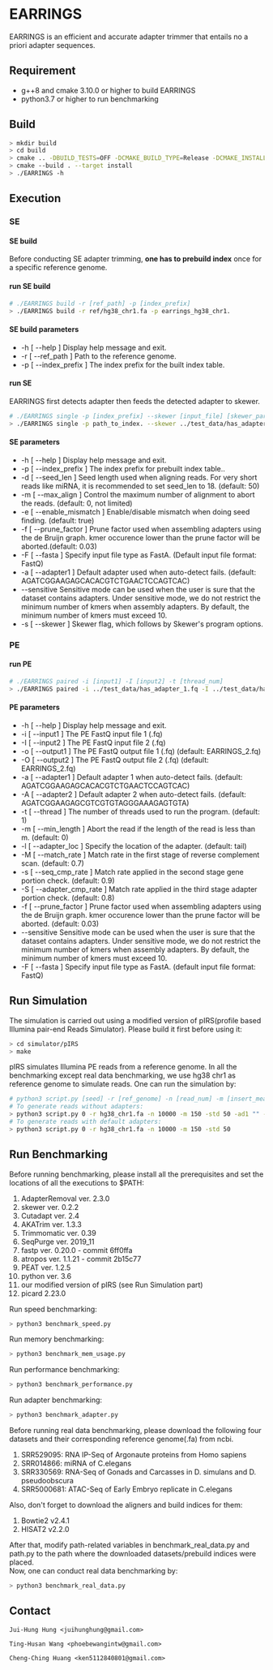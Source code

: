 # EARRINGS
EARRINGS is an efficient and accurate adapter trimmer that entails no a priori adapter sequences.

## Requirement
- g++8 and cmake 3.10.0 or higher to build EARRINGS
- python3.7 or higher to run benchmarking

## Build
```sh
> mkdir build
> cd build
> cmake .. -DBUILD_TESTS=OFF -DCMAKE_BUILD_TYPE=Release -DCMAKE_INSTALL_PREFIX=../stage
> cmake --build . --target install
> ./EARRINGS -h
```

## Execution

### SE
#### SE build
Before conducting SE adapter trimming, **one has to prebuild index** once for a specific reference genome.
#### run SE build
```sh
# ./EARRINGS build -r [ref_path] -p [index_prefix]
> ./EARRINGS build -r ref/hg38_chr1.fa -p earrings_hg38_chr1.
```
#### SE build parameters
- -h [ --help ]                         Display help message and exit.<br />
- -r [ --ref_path ]                     Path to the reference genome.<br />
- -p [ --index_prefix ]                 The index prefix for the built index table.<br />
#### run SE
EARRINGS first detects adapter then feeds the detected adapter to skewer.
```sh
# ./EARRINGS single -p [index_prefix] --skewer [input_file] [skewer_parameters]
> ./EARRINGS single -p path_to_index. --skewer ../test_data/has_adapter_1.fq
```
#### SE parameters
- -h [ --help ]                         Display help message and exit.<br />
- -p [ --index_prefix ]                 The index prefix for prebuilt index table..<br />
- -d [ --seed_len ]                     Seed length used when aligning reads. For very short reads like miRNA, 
                                        it is recommended to set seed_len to 18. (default: 50)<br />
- -m [ --max_align ]                    Control the maximum number of alignment
                                        to abort the reads. (default: 0, not limited)<br />
- -e [ --enable_mismatch ]              Enable/disable mismatch when doing seed
                                        finding. (default: true)<br />
- -f [ --prune_factor ]                 Prune factor used when assembling adapters using the de Bruijn graph.
                                        kmer occurence lower than the prune factor will be aborted.(default: 0.03)<br />
- -F [ --fasta ]                        Specify input file type as FastA. (Default input file format: FastQ)<br />
- -a [ --adapter1 ]                     Default adapter used when auto-detect fails. (default: AGATCGGAAGAGCACACGTCTGAACTCCAGTCAC)<br />
- --sensitive                           Sensitive mode can be used when the user is sure that the dataset 
                                        contains adapters. Under sensitive mode, we do not restrict the 
                                        minimum number of kmers when assembly adapters. By default, the 
                                        minimum number of kmers must exceed 10.<br/>
- -s [ --skewer ]                       Skewer flag, which follows by Skewer's program options.<br />

### PE
#### run PE
```sh
# ./EARRINGS paired -i [input1] -I [input2] -t [thread_num]
> ./EARRINGS paired -i ../test_data/has_adapter_1.fq -I ../test_data/has_adapter_2.fq
```
#### PE parameters
- -h [ --help ]                         Display help message and exit.<br />
- -i [ --input1 ]                       The PE FastQ input file 1 (.fq)<br />
- -I [ --input2 ]                       The PE FastQ input file 2 (.fq)<br />
- -o [ --output1 ]                      The PE FastQ output file 1 (.fq) (default: EARRINGS_2.fq)<br />
- -O [ --output2 ]                      The PE FastQ output file 2 (.fq) (default: EARRINGS_2.fq)<br />
- -a [ --adapter1 ]                     Default adapter 1 when auto-detect
                                        fails. (default: AGATCGGAAGAGCACACGTCTGAACTCCAGTCAC)<br />
- -A [ --adapter2 ]                     Default adapter 2 when auto-detect
                                        fails. (default: AGATCGGAAGAGCGTCGTGTAGGGAAAGAGTGTA)<br />
- -t [ --thread ]                       The number of threads used to run the program. (default: 1)<br />
- -m [ --min_length ]                   Abort the read if the length of the read is less than m. (default: 0)<br />
- -l [ --adapter_loc ]                  Specify the location of the adapter. (default: tail)<br />
- -M [ --match_rate ]                   Match rate in the first stage of reverse complement scan. (default: 0.7)<br />
- -s [ --seq_cmp_rate ]                 Match rate applied in the second stage gene portion check. (default: 0.9)<br />
- -S [ --adapter_cmp_rate ]             Match rate applied in the third stage adapter portion check. (default: 0.8)<br />
- -f [ --prune_factor ]                 Prune factor used when assembling adapters using the de Bruijn graph.
                                        kmer occurence lower than the prune factor will be aborted. (default: 0.03)<br />
- --sensitive                           Sensitive mode can be used when the user is sure that the dataset 
                                        contains adapters. Under sensitive mode, we do not restrict the 
                                        minimum number of kmers when assembly adapters. By default, the 
                                        minimum number of kmers must exceed 10.<br/>
- -F [ --fasta ]                        Specify input file type as FastA. (default input file format: FastQ)<br />


## Run Simulation
The simulation is carried out using a modified version of pIRS(profile based Illumina pair-end Reads Simulator).
Please build it first before using it:
```sh
> cd simulator/pIRS
> make
```
pIRS simulates Illumina PE reads from a reference genome. In all the benchmarking except real data benchmarking,
we use hg38 chr1 as reference genome to simulate reads.
One can run the simulation by:
```sh
# python3 script.py [seed] -r [ref_genome] -n [read_num] -m [insert_mean] -std [insert_td] -ad1 [ad1] -ad2 [ad1]
# To generate reads without adapters:
> python3 script.py 0 -r hg38_chr1.fa -n 10000 -m 150 -std 50 -ad1 "" -ad2 ""
# To generate reads with default adapters:
> python3 script.py 0 -r hg38_chr1.fa -n 10000 -m 150 -std 50
```
## Run Benchmarking
Before running benchmarking, please install all the prerequisites
and set the locations of all the executions to $PATH:
1. AdapterRemoval ver. 2.3.0<br />
2. skewer ver. 0.2.2<br />
3. Cutadapt ver. 2.4<br />
4. AKATrim ver. 1.3.3<br />
5. Trimmomatic ver. 0.39<br />
6. SeqPurge ver. 2019_11<br />
7. fastp ver. 0.20.0 - commit 6ff0ffa<br />
8. atropos ver. 1.1.21 - commit 2b15c77<br />
9. PEAT ver. 1.2.5<br />
10. python ver. 3.6<br />
11. our modified version of pIRS (see Run Simulation part)<br />
12. picard 2.23.0<br/>

Run speed benchmarking:
```sh
> python3 benchmark_speed.py
```
Run memory benchmarking:
```sh
> python3 benchmark_mem_usage.py
```
Run performance benchmarking:
```sh
> python3 benchmark_performance.py
```
Run adapter benchmarking:
```sh
> python3 benchmark_adapter.py
```
Before running real data benchmarking, please download the following four datasets and their corresponding reference genome(.fa) from ncbi.
1. SRR529095: RNA IP-Seq of Argonaute proteins from Homo sapiens
2. SRR014866: miRNA of C.elegans
3. SRR330569: RNA-Seq of Gonads and Carcasses in D. simulans and D. pseudoobscura
4. SRR5000681: ATAC-Seq of Early Embryo replicate in C.elegans

Also, don't forget to download the aligners and build indices for them:
1. Bowtie2 v2.4.1<br />
2. HISAT2 v2.2.0<br />

After that, modify path-related variables in benchmark_real_data.py and path.py
to the path where the downloaded datasets/prebuild indices were placed.<br />
Now, one can conduct real data benchmarking by:
```sh
> python3 benchmark_real_data.py
```

## Contact
```
Jui-Hung Hung <juihunghung@gmail.com>

Ting-Husan Wang <phoebewangintw@gmail.com>

Cheng-Ching Huang <ken5112840801@gmail.com>
```
